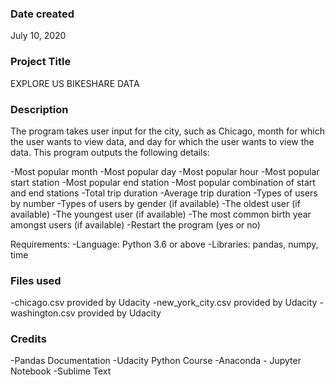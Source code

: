 ### Date created
July 10, 2020

### Project Title
EXPLORE US BIKESHARE DATA

### Description
The program takes user input for the city, such as Chicago, month for which the user wants to view data, and day for which the user wants to view the data.
This program outputs the following details:

-Most popular month
-Most popular day
-Most popular hour
-Most popular start station
-Most popular end station
-Most popular combination of start and end stations
-Total trip duration
-Average trip duration
-Types of users by number
-Types of users by gender (if available)
-The oldest user (if available)
-The youngest user (if available)
-The most common birth year amongst users (if available)
-Restart the program (yes or no) 

Requirements:
-Language: Python 3.6 or above
-Libraries: pandas, numpy, time

### Files used
-chicago.csv provided by Udacity
-new_york_city.csv provided by Udacity
-washington.csv provided by Udacity

### Credits
-Pandas Documentation
-Udacity Python Course
-Anaconda - Jupyter Notebook
-Sublime Text
